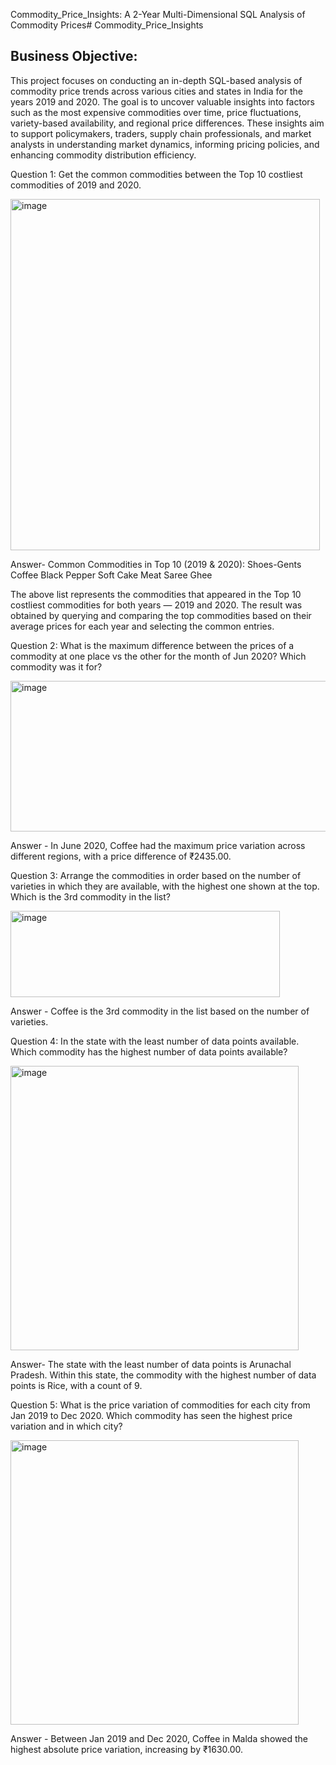 Commodity_Price_Insights: A 2-Year Multi-Dimensional SQL Analysis of Commodity Prices# Commodity_Price_Insights
## Business Objective:

This project focuses on conducting an in-depth SQL-based analysis of commodity price trends across various cities and states in India for the years 2019 and 2020. The goal is to uncover valuable insights into factors such as the most expensive commodities over time, price fluctuations, variety-based availability, and regional price differences. These insights aim to support policymakers, traders, supply chain professionals, and market analysts in understanding market dynamics, informing pricing policies, and enhancing commodity distribution efficiency.

Question 1: Get the common commodities between the Top 10 costliest commodities of 2019 and 2020.

<img width="495" height="562" alt="image" src="https://github.com/user-attachments/assets/62d64195-de50-4ebb-923c-0f2e5a038450" />


Answer- Common Commodities in Top 10 (2019 & 2020): Shoes-Gents Coffee Black Pepper Soft Cake Meat Saree Ghee

The above list represents the commodities that appeared in the Top 10 costliest commodities for both years — 2019 and 2020. The result was obtained by querying and comparing the top commodities based on their average prices for each year and selecting the common entries.

Question 2: What is the maximum difference between the prices of a commodity at one place vs the other for the month of Jun 2020? Which commodity was it for?

<img width="775" height="241" alt="image" src="https://github.com/user-attachments/assets/6d2f376f-bb00-441b-b178-5c7617ff2b43" />


Answer - In June 2020, Coffee had the maximum price variation across different regions, with a price difference of ₹2435.00.

Question 3: Arrange the commodities in order based on the number of varieties in which they are available, with the highest one shown at the top. Which is the 3rd commodity in the list?

<img width="431" height="138" alt="image" src="https://github.com/user-attachments/assets/0184bc1e-7156-42ce-ae06-bd81c9656ebf" />


Answer - Coffee is the 3rd commodity in the list based on the number of varieties.

Question 4: In the state with the least number of data points available. Which commodity has the highest number of data points available?

<img width="461" height="455" alt="image" src="https://github.com/user-attachments/assets/558ed8c8-d7f4-47ea-a663-55eed00268f4" />


Answer- The state with the least number of data points is Arunachal Pradesh. Within this state, the commodity with the highest number of data points is Rice, with a count of 9.

Question 5: What is the price variation of commodities for each city from Jan 2019 to Dec 2020. Which commodity has seen the highest price variation and in which city?

<img width="461" height="455" alt="image" src="https://github.com/user-attachments/assets/a4caa8f9-92f5-4cdb-9e03-dcebbe2d6ad5" />


Answer - Between Jan 2019 and Dec 2020, Coffee in Malda showed the highest absolute price variation, increasing by ₹1630.00.
